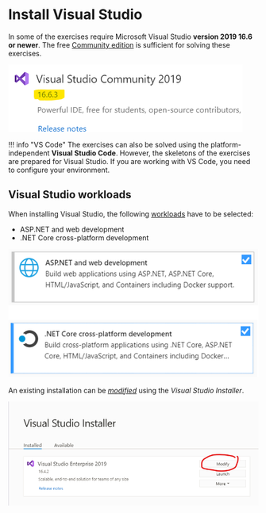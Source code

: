 ﻿# Install Visual Studio

In some of the exercises require Microsoft Visual Studio **version 2019 16.6 or newer**. The free [Community edition](https://visualstudio.microsoft.com/vs/community/) is sufficient for solving these exercises.

![Visual Studio version](images/visual-studio/vs-verzio.png)

!!! info "VS Code"
    The exercises can also be solved using the platform-independent **Visual Studio Code**. However, the skeletons of the exercises are prepared for Visual Studio. If you are working with VS Code, you need to configure your environment.

## Visual Studio workloads

When installing Visual Studio, the following [workloads](https://docs.microsoft.com/en-us/visualstudio/install/install-visual-studio?view=vs-2019#step-4---choose-workloads) have to be selected:

- ASP.NET and web development
- .NET Core cross-platform development

![Visual Studio workloads](images/visual-studio/vs-workload.png)

An existing installation can be [_modified_](https://docs.microsoft.com/en-us/visualstudio/install/modify-visual-studio?view=vs-2019) using the _Visual Studio Installer_.

![Visual Studio install components](images/visual-studio/vs-installer-modify.png)

